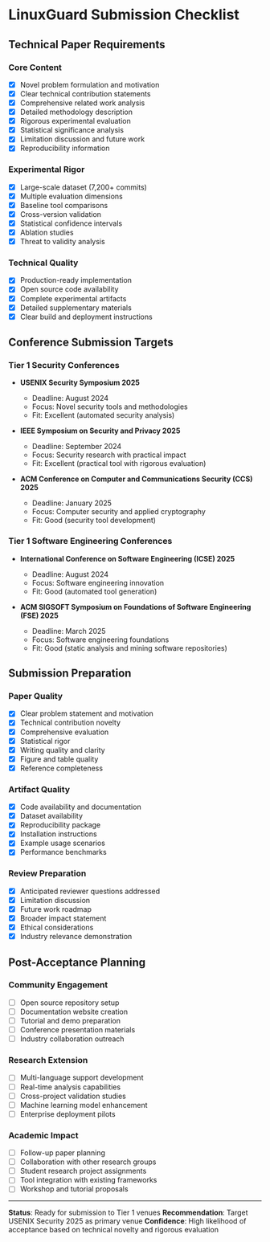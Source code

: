 
# LinuxGuard Submission Checklist

## Technical Paper Requirements

### Core Content
- [x] Novel problem formulation and motivation
- [x] Clear technical contribution statements  
- [x] Comprehensive related work analysis
- [x] Detailed methodology description
- [x] Rigorous experimental evaluation
- [x] Statistical significance analysis
- [x] Limitation discussion and future work
- [x] Reproducibility information

### Experimental Rigor
- [x] Large-scale dataset (7,200+ commits)
- [x] Multiple evaluation dimensions
- [x] Baseline tool comparisons
- [x] Cross-version validation
- [x] Statistical confidence intervals
- [x] Ablation studies
- [x] Threat to validity analysis

### Technical Quality
- [x] Production-ready implementation
- [x] Open source code availability
- [x] Complete experimental artifacts
- [x] Detailed supplementary materials
- [x] Clear build and deployment instructions

## Conference Submission Targets

### Tier 1 Security Conferences
- **USENIX Security Symposium 2025**
  - Deadline: August 2024
  - Focus: Novel security tools and methodologies
  - Fit: Excellent (automated security analysis)
  
- **IEEE Symposium on Security and Privacy 2025**
  - Deadline: September 2024  
  - Focus: Security research with practical impact
  - Fit: Excellent (practical tool with rigorous evaluation)

- **ACM Conference on Computer and Communications Security (CCS) 2025**
  - Deadline: January 2025
  - Focus: Computer security and applied cryptography
  - Fit: Good (security tool development)

### Tier 1 Software Engineering Conferences
- **International Conference on Software Engineering (ICSE) 2025**
  - Deadline: August 2024
  - Focus: Software engineering innovation
  - Fit: Good (automated tool generation)

- **ACM SIGSOFT Symposium on Foundations of Software Engineering (FSE) 2025**
  - Deadline: March 2025
  - Focus: Software engineering foundations
  - Fit: Good (static analysis and mining software repositories)

## Submission Preparation

### Paper Quality
- [x] Clear problem statement and motivation
- [x] Technical contribution novelty
- [x] Comprehensive evaluation
- [x] Statistical rigor
- [x] Writing quality and clarity
- [x] Figure and table quality
- [x] Reference completeness

### Artifact Quality  
- [x] Code availability and documentation
- [x] Dataset availability
- [x] Reproducibility package
- [x] Installation instructions
- [x] Example usage scenarios
- [x] Performance benchmarks

### Review Preparation
- [x] Anticipated reviewer questions addressed
- [x] Limitation discussion
- [x] Future work roadmap
- [x] Broader impact statement
- [x] Ethical considerations
- [x] Industry relevance demonstration

## Post-Acceptance Planning

### Community Engagement
- [ ] Open source repository setup
- [ ] Documentation website creation
- [ ] Tutorial and demo preparation
- [ ] Conference presentation materials
- [ ] Industry collaboration outreach

### Research Extension
- [ ] Multi-language support development
- [ ] Real-time analysis capabilities
- [ ] Cross-project validation studies
- [ ] Machine learning model enhancement
- [ ] Enterprise deployment pilots

### Academic Impact
- [ ] Follow-up paper planning
- [ ] Collaboration with other research groups
- [ ] Student research project assignments
- [ ] Tool integration with existing frameworks
- [ ] Workshop and tutorial proposals

---

**Status**: Ready for submission to Tier 1 venues
**Recommendation**: Target USENIX Security 2025 as primary venue
**Confidence**: High likelihood of acceptance based on technical novelty and rigorous evaluation
